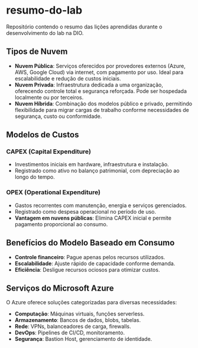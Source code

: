# resumo-do-lab
Repositório contendo o resumo das lições aprendidas durante o desenvolvimento do lab na DIO.

## Tipos de Nuvem
- **Nuvem Pública**: Serviços oferecidos por provedores externos (Azure, AWS, Google Cloud) via internet, com pagamento por uso. Ideal para escalabilidade e redução de custos iniciais.
- **Nuvem Privada**: Infraestrutura dedicada a uma organização, oferecendo controle total e segurança reforçada. Pode ser hospedada localmente ou por terceiros.
- **Nuvem Híbrida**: Combinação dos modelos público e privado, permitindo flexibilidade para migrar cargas de trabalho conforme necessidades de segurança, custo ou conformidade.

## Modelos de Custos
### CAPEX (Capital Expenditure)
- Investimentos iniciais em hardware, infraestrutura e instalação.
- Registrado como ativo no balanço patrimonial, com depreciação ao longo do tempo.

### OPEX (Operational Expenditure)
- Gastos recorrentes com manutenção, energia e serviços gerenciados.
- Registrado como despesa operacional no período de uso.
- **Vantagem em nuvens públicas**: Elimina CAPEX inicial e permite pagamento proporcional ao consumo.

## Benefícios do Modelo Baseado em Consumo
- **Controle financeiro**: Pague apenas pelos recursos utilizados.
- **Escalabilidade**: Ajuste rápido de capacidade conforme demanda.
- **Eficiência**: Desligue recursos ociosos para otimizar custos.

## Serviços do Microsoft Azure
O Azure oferece soluções categorizadas para diversas necessidades:
- **Computação**: Máquinas virtuais, funções serverless.
- **Armazenamento**: Bancos de dados, blobs, tabelas.
- **Rede**: VPNs, balanceadores de carga, firewalls.
- **DevOps**: Pipelines de CI/CD, monitoramento.
- **Segurança**: Bastion Host, gerenciamento de identidade.
